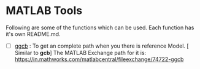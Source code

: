 # MATLAB Tools
Following are some of the functions which can be used. Each function has it's own README.md.

 - [ ] [ggcb](https://github.com/ganeshb15/Tools/tree/master/MATLAB/ggcb "ggcb") : To get an complete path when you there is reference Model. [ Similar to **gcb**]
 The MATLAB Exchange path for it is: https://in.mathworks.com/matlabcentral/fileexchange/74722-ggcb
